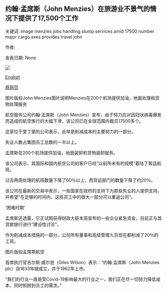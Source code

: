 ## 约翰·孟席斯（John Menzies）在旅游业不景气的情况下提供了17,500个工作

关键词: image menzies jobs handling slump services amid 17500 number major cargo axes provides travel john

作者: 

发表日期: None

![](https://ichef.bbci.co.uk/news/1024/branded_news/11660/production/_86846217_86846216.jpg)

[English](John%20Menzies%20axes%2017%2C500%20jobs%20amid%20travel%20slump.md)

[原网页](https://www.bbc.com/news/uk-scotland-scotland-business-52070491)

图片版权John Menzies图片说明Menzies在200个机场提供加油，地面处理和货物处理服务

航空服务公司约翰·孟席斯（John Menzies）宣布，由于努力应对因冠状病毒爆发而造成的航空旅行的大幅下滑，该公司已在全球范围内裁员17500多个。

这家位于爱丁堡的公司表示，此举是削减成本的主要努力的一部分。

失业人数占集团员工总数的一半以上。

孟席斯在200个机场提供加油，地面装卸和货物装卸服务。

该公司表示，其国际和国内航空公司的客户已经“以前所未有的规模”着陆了客运航班。

过去两周处理的航班数量下降了60％以上，而货运部门的数量下降了约20％。

该公司在最新的交易中表示，一些国家在政府的支持下为那些失业的人提供支持，并希望“在足够的时间内，这些员工中的很大一部分可以重返公司”。

'困难时期'

孟席斯还透露，它正试图获得财政大臣本周宣布的一些企业紧急资金，目前正与其贷款银行进行“建设性讨论”。

作为削减成本措施的一部分，公司所有董事和高级管理人员现在都削减了20％的工资。

图片版权孟席斯航空

首席执行官吉尔斯·威尔逊（Giles Wilson）表示：“约翰·孟席斯（John Menzies plc）自1833年就成立，并于1962年上市。

“我们的行业一直是受Covid-19影响最大的行业之一，我们正在尽一切努力降低成本，同时照顾到员工的需求。”